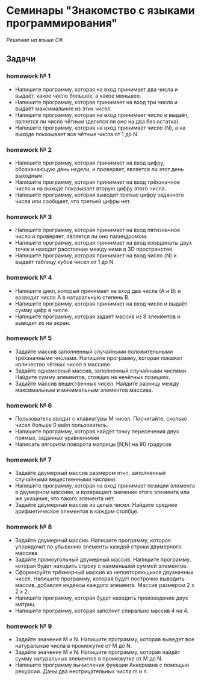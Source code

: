 # Семинары "Знакомство с языками программирования"
*Решение на языке С#.*  

## Задачи
### **homework № 1**
* Напишите программу, которая на вход принимает два числа и выдаёт, какое число большее, а какое меньшее.
* Напишите программу, которая принимает на вход три числа и выдаёт максимальное из этих чисел.
* Напишите программу, которая на вход принимает число и выдаёт, является ли число чётным (делится ли оно на два без остатка).
* Напишите программу, которая на вход принимает число (N), а на выходе показывает все чётные числа от 1 до N.
### **homework № 2**
* Напишите программу, которая принимает на вход цифру, обозначающую день недели, и проверяет, является ли этот день выходным.
* Напишите программу, которая принимает на вход трёхзначное число и на выходе показывает вторую цифру этого числа.
* Напишите программу, которая выводит третью цифру заданного числа или сообщает, что третьей цифры нет.
### **homework № 3**
* Напишите программу, которая принимает на вход пятизначное число и проверяет, является ли оно палиндромом.
* Напишите программу, которая принимает на вход координаты двух точек и находит расстояние между ними в 3D пространстве.
* Напишите программу, которая принимает на вход число (N) и выдаёт таблицу кубов чисел от 1 до N.
### **homework № 4**
* Напишите цикл, который принимает на вход два числа (A и B) и возводит число A в натуральную степень B.
* Напишите программу, которая принимает на вход число и выдаёт сумму цифр в числе.
* Напишите программу, которая задаёт массив из 8 элементов и выводит их на экран.
### **homework № 5**
* Задайте массив заполненный случайными положительными трёхзначными числами. Напишите программу, которая покажет количество чётных чисел в массиве.
* Задайте одномерный массив, заполненный случайными числами. Найдите сумму элементов, стоящих на нечётных позициях.
* Задайте массив вещественных чисел. Найдите разницу между максимальным и минимальным элементов массива.
### **homework № 6**
* Пользователь вводит с клавиатуры M чисел. Посчитайте, сколько чисел больше 0 ввёл пользователь.
* Напишите программу, которая найдёт точку пересечения двух прямых, заданных уравнениями 
* Написать алгоритм поворота матрицы [N;N] на 90 градусов
### **homework № 7**
* Задайте двумерный массив размером m×n, заполненный случайными вещественными числами.
* Напишите программу, которая на вход принимает позиции элемента в двумерном массиве, и возвращает значение 
этого элемента или же указание, что такого элемента нет.
* Задайте двумерный массив из целых чисел. Найдите среднее арифметическое элементов в каждом столбце.
### **homework № 8**
* Задайте двумерный массив. Напишите программу, которая упорядочит по убыванию элементы каждой строки двумерного массива.
* Задайте прямоугольный двумерный массив. Напишите программу, которая будет находить строку с наименьшей суммой элементов.
* Сформируйте трёхмерный массив из неповторяющихся двузначных чисел. Напишите программу, которая будет построчно выводить массив, добавляя индексы каждого элемента. Массив размером 2 x 2 x 2.
* Напишите программу, которая будет находить произведение двух матриц.
* Напишите программу, которая заполнит спирально массив 4 на 4.
### **homework № 9**
* Задайте значения M и N. Напишите программу, которая выведет все натуральные числа в промежутке от M до N.
* Задайте значения M и N. Напишите программу, которая найдёт сумму натуральных элементов в промежутке от M до N.
* Напишите программу вычисления функции Аккермана с помощью рекурсии. Даны два неотрицательных числа m и n.
